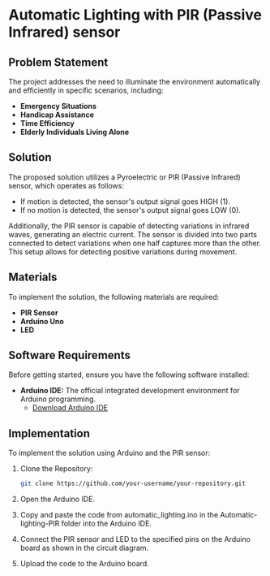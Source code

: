 # Automatic Lighting with PIR (Passive Infrared) sensor

## Problem Statement

The project addresses the need to illuminate the environment automatically and efficiently in specific scenarios, including:


- **Emergency Situations**
- **Handicap Assistance**
- **Time Efficiency**
- **Elderly Individuals Living Alone**

## Solution

The proposed solution utilizes a Pyroelectric or PIR (Passive Infrared) sensor, which operates as follows:

- If motion is detected, the sensor's output signal goes HIGH (1).
- If no motion is detected, the sensor's output signal goes LOW (0).

Additionally, the PIR sensor is capable of detecting variations in infrared waves, generating an electric current. The sensor is divided into two parts connected to detect variations when one half captures more than the other. This setup allows for detecting positive variations during movement.

## Materials

To implement the solution, the following materials are required:

- **PIR Sensor**
- **Arduino Uno**
- **LED**

## Software Requirements

Before getting started, ensure you have the following software installed:

- **Arduino IDE:** The official integrated development environment for Arduino programming.
  - [Download Arduino IDE](https://www.arduino.cc/en/software)

## Implementation

To implement the solution using Arduino and the PIR sensor:

1. Clone the Repository:

   ```bash
   git clone https://github.com/your-username/your-repository.git

2. Open the Arduino IDE.

3. Copy and paste the code from automatic_lighting.ino in the Automatic-lighting-PIR folder into the Arduino IDE.

4. Connect the PIR sensor and LED to the specified pins on the Arduino board as shown in the circuit diagram.

5. Upload the code to the Arduino board.
